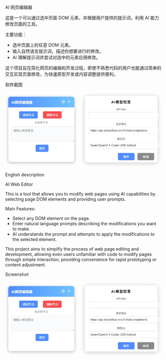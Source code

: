 AI 网页编辑器

这是一个可以通过选中页面 DOM 元素，并根据用户提供的提示词，利用 AI 能力修改页面的工具。

主要功能：
- 选中页面上的任意 DOM 元素。
- 输入自然语言提示词，描述你想要进行的修改。
- AI 理解提示词并尝试对选中的元素应用修改。

这个项目旨在简化网页的编辑和开发过程，即使不熟悉代码的用户也能通过简单的交互实现页面修改，为快速原型开发或内容调整提供便利。

软件截图

![description](description.png)

English description

AI Web Editor

This is a tool that allows you to modify web pages using AI capabilities by selecting page DOM elements and providing user prompts.

Main Features:
- Select any DOM element on the page.
- Enter natural language prompts describing the modifications you want to make.
- AI understands the prompt and attempts to apply the modifications to the selected element.

This project aims to simplify the process of web page editing and development, allowing even users unfamiliar with code to modify pages through simple interaction, providing convenience for rapid prototyping or content adjustment.

Screenshot

![description](description.png)